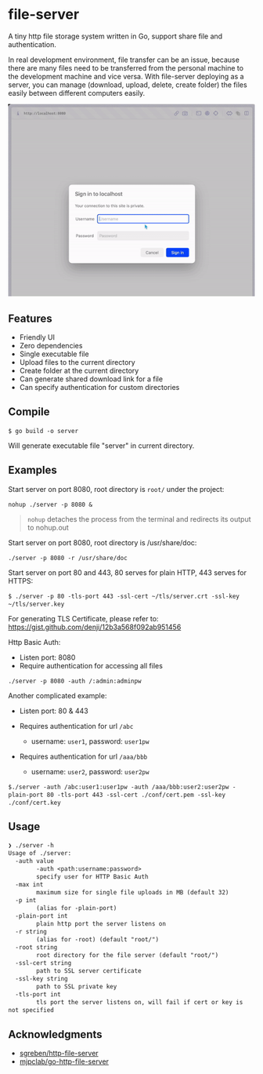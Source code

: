 # file-server

A tiny http file storage system written in Go, support share file and authentication.

In real development environment, file transfer can be an issue, because there are many files need to be transferred from the personal machine to the development machine and vice versa. With file-server deploying as a server, you can manage (download, upload, delete, create folder) the files easily between different computers easily.

![Go HTTP file server pages](doc/server.gif)

## Features

- Friendly UI
- Zero dependencies
- Single executable file
- Upload files to the current directory
- Create folder at the current directory
- Can generate shared download link for a file
- Can specify authentication for custom directories

## Compile

```shell
$ go build -o server
```

Will generate executable file "server" in current directory.

## Examples

Start server on port 8080, root directory is `root/` under the project:

```shell
nohup ./server -p 8080 &
```
> `nohup` detaches the process from the terminal and redirects its output to nohup.out

Start server on port 8080, root directory is /usr/share/doc:

```shell
./server -p 8080 -r /usr/share/doc
```

Start server on port 80 and 443, 80 serves for plain HTTP, 443 serves for HTTPS:

```shell
$ ./server -p 80 -tls-port 443 -ssl-cert ~/tls/server.crt -ssl-key ~/tls/server.key
```

For generating TLS Certificate, please refer to: https://gist.github.com/denji/12b3a568f092ab951456

Http Basic Auth:

- Listen port: 8080
- Require authentication for accessing all files

```shell
./server -p 8080 -auth /:admin:adminpw
```

Another complicated example:

- Listen port: 80 & 443
- Requires authentication for url `/abc`
  - username: `user1`, password: `user1pw`

- Requires authentication for url `/aaa/bbb`
  - username: `user2`, password: `user2pw`


```shell
$./server -auth /abc:user1:user1pw -auth /aaa/bbb:user2:user2pw -plain-port 80 -tls-port 443 -ssl-cert ./conf/cert.pem -ssl-key ./conf/cert.key
```

## Usage

```shell
❯ ./server -h                                                                                                                      
Usage of ./server:
  -auth value
        -auth <path:username:password>
        specify user for HTTP Basic Auth
  -max int
        maximum size for single file uploads in MB (default 32)
  -p int
        (alias for -plain-port)
  -plain-port int
        plain http port the server listens on
  -r string
        (alias for -root) (default "root/")
  -root string
        root directory for the file server (default "root/")
  -ssl-cert string
        path to SSL server certificate
  -ssl-key string
        path to SSL private key
  -tls-port int
        tls port the server listens on, will fail if cert or key is not specified
```

## Acknowledgments

- [sgreben/http-file-server](https://github.com/sgreben/http-file-server)
- [mjpclab/go-http-file-server](https://github.com/mjpclab/go-http-file-server)
